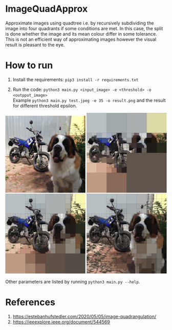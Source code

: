 # ImageQuadApprox

Approximate images using quadtree i.e. by recursively subdividing the image into four quadrants if some conditions are met. In this case, the split is done whether the image and its mean colour differ in some tolerance. This is not an efficient way of approximating images however the visual result is pleasant to the eye.

# How to run

1. Install the requirements: ```pip3 install -r requirements.txt```

2. Run the code: ```python3 main.py <input_image> -e <threshold> -o <outpput_image>``` <br/>
Example ```python3 main.py test.jpeg -e 35 -o result.png``` and the result for different threshold epsilon. <br/>


<p float="middle">
  <img src="./images/test.jpeg" width="250" />
  <img src="./images/epsilon50.png" width="250" />
  <br>
  <img src="./images/epsilon35.png" width="250" />
  <img src="./images/epsilon20.png" width="250" />
</p>

Other parameters are listed by running ```python3 main.py --help```.

# References
1. https://estebanhufstedler.com/2020/05/05/image-quadrangulation/
2. https://ieeexplore.ieee.org/document/544569
